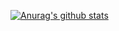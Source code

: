 [![Anurag's github stats](https://github-readme-stats.vercel.app/api?username=iShi0n&show_icons=true&theme=tokyonight)](https://github.com/anuraghazra/github-readme-stats)
